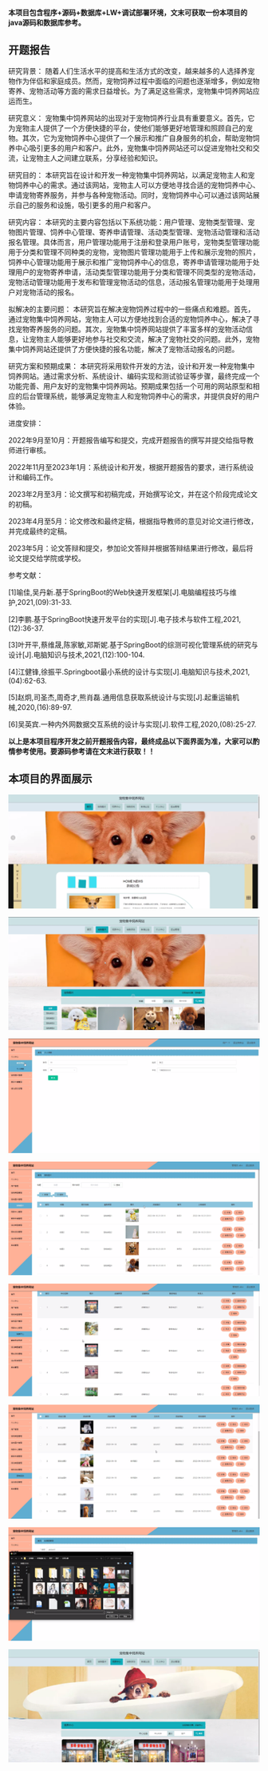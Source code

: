 ****本项目包含程序+源码+数据库+LW+调试部署环境，文末可获取一份本项目的java源码和数据库参考。****

## ******开题报告******

研究背景：
随着人们生活水平的提高和生活方式的改变，越来越多的人选择养宠物作为伴侣和家庭成员。然而，宠物饲养过程中面临的问题也逐渐增多，例如宠物寄养、宠物活动等方面的需求日益增长。为了满足这些需求，宠物集中饲养网站应运而生。

研究意义：
宠物集中饲养网站的出现对于宠物饲养行业具有重要意义。首先，它为宠物主人提供了一个方便快捷的平台，使他们能够更好地管理和照顾自己的宠物。其次，它为宠物饲养中心提供了一个展示和推广自身服务的机会，帮助宠物饲养中心吸引更多的用户和客户。此外，宠物集中饲养网站还可以促进宠物社交和交流，让宠物主人之间建立联系，分享经验和知识。

研究目的：
本研究旨在设计和开发一种宠物集中饲养网站，以满足宠物主人和宠物饲养中心的需求。通过该网站，宠物主人可以方便地寻找合适的宠物饲养中心、申请宠物寄养服务，并参与各种宠物活动。同时，宠物饲养中心可以通过该网站展示自己的服务和设施，吸引更多的用户和客户。

研究内容：
本研究的主要内容包括以下系统功能：用户管理、宠物类型管理、宠物图片管理、饲养中心管理、寄养申请管理、活动类型管理、宠物活动管理和活动报名管理。具体而言，用户管理功能用于注册和登录用户账号，宠物类型管理功能用于分类和管理不同种类的宠物，宠物图片管理功能用于上传和展示宠物的照片，饲养中心管理功能用于展示和推广宠物饲养中心的信息，寄养申请管理功能用于处理用户的宠物寄养申请，活动类型管理功能用于分类和管理不同类型的宠物活动，宠物活动管理功能用于发布和管理宠物活动的信息，活动报名管理功能用于处理用户对宠物活动的报名。

拟解决的主要问题：
本研究旨在解决宠物饲养过程中的一些痛点和难题。首先，通过宠物集中饲养网站，宠物主人可以方便地找到合适的宠物饲养中心，解决了寻找宠物寄养服务的问题。其次，宠物集中饲养网站提供了丰富多样的宠物活动信息，让宠物主人能够更好地参与社交和交流，解决了宠物社交的问题。此外，宠物集中饲养网站还提供了方便快捷的报名功能，解决了宠物活动报名的问题。

研究方案和预期成果：
本研究将采用软件开发的方法，设计和开发一种宠物集中饲养网站。通过需求分析、系统设计、编码实现和测试验证等步骤，最终完成一个功能完善、用户友好的宠物集中饲养网站。预期成果包括一个可用的网站原型和相应的后台管理系统，能够满足宠物主人和宠物饲养中心的需求，并提供良好的用户体验。

进度安排：

2022年9月至10月：开题报告编写和提交，完成开题报告的撰写并提交给指导教师进行审核。

2022年11月至2023年1月：系统设计和开发，根据开题报告的要求，进行系统设计和编码工作。

2023年2月至3月：论文撰写和初稿完成，开始撰写论文，并在这个阶段完成论文的初稿。

2023年4月至5月：论文修改和最终定稿，根据指导教师的意见对论文进行修改，并完成最终的定稿。

2023年5月：论文答辩和提交，参加论文答辩并根据答辩结果进行修改，最后将论文提交给学院或学校。

参考文献：

[1]喻佳,吴丹新.基于SpringBoot的Web快速开发框架[J].电脑编程技巧与维护,2021,(09):31-33.

[2]李鹏.基于SpringBoot快速开发平台的实现[J].电子技术与软件工程,2021,(12):36-37.

[3]叶开平,蔡维晟,陈家敏,邓斯妮.基于SpringBoot的综测可视化管理系统的研究与设计[J].电脑知识与技术,2021,(12):100-104.

[4]江健锋,徐振平.Springboot最小系统的设计与实现[J].电脑知识与技术,2021,(04):62-63.

[5]赵炯,司圣杰,周奇才,熊肖磊.通用信息获取系统设计与实现[J].起重运输机械,2020,(16):89-97.

[6]吴英宾.一种内外网数据交互系统的设计与实现[J].软件工程,2020,(08):25-27.

****以上是本项目程序开发之前开题报告内容，最终成品以下面界面为准，大家可以酌情参考使用。要源码参考请在文末进行获取！！****

## ******本项目的界面展示******

![](./res/fae45e914bbb41ca83733f2c93cd3fdd.png)

![](./res/34d9992f68054913a550b87a7eeee1e9.png)

![](./res/3aa752ca63cc4b69bc680cc295bbc2a4.png)

![](./res/50341a04c5da4a40976c88fe1126ebfe.png)

![](./res/eb69ca4537b34b459d371c529afc0a0f.png)

![](./res/b173cbf178ef4c01a11b810836bbae55.png)

![](./res/3f1b6a40f6a84e83a68f326e920d72b3.png)

![](./res/a0dbe2f458454aea9fb6d28ba532e167.png)

